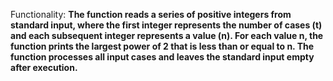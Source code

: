 Functionality: **The function reads a series of positive integers from standard input, where the first integer represents the number of cases (t) and each subsequent integer represents a value (n). For each value n, the function prints the largest power of 2 that is less than or equal to n. The function processes all input cases and leaves the standard input empty after execution.**